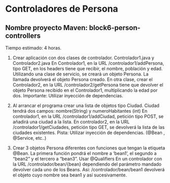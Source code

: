 # Controladores de Persona
## Nombre proyecto Maven: block6-person-controllers
Tiempo estimado: 4 horas.
1) Crear aplicación con dos clases de controlador. Controlador1.java y Controlador2.java
   En Controlador1, en la URL /controlador1/addPersona, tipo GET, en los headers tiene que recibir, el nombre, población y edad.
   Utilizando una clase de servicio, se creará un objeto Persona. La llamada devolverá el objeto Persona creado.
   En otra clase, crear el Controlador2, en la URL /controlador2/getPersona tiene que devolver el objeto Persona recibido en el Controlador1, multiplicando la edad por dos.
   Importante: Utilizar inyección de dependencias.

2)  Al arrancar el programa crear una lista de objetos tipo Ciudad. Ciudad tendrá dos campos: nombre(String) y numeroHabitantes (int)
    En controlador1, en la URL /controlador1/addCiudad, petición tipo POST, se añadirá una ciudad a la lista.
    En controlador2, en la URL /controlador1/getCiudades, petición tipo GET, se devolverá la lista de las ciudades existentes.
    Pista: Utilizar inyección de dependencias. (@Bean , @Service, etc..)
3) Crear 3 objetos Persona diferentes con funciones que tengan la etiqueta @Bean.  La primera función pondrá el nombre a ‘bean1’, el segundo a “bean2” y el tercero a “bean3”. Usar @Qualifiers
   En un controlador con la URL /controlador/bean/{bean} dependiendo del parámetro mandado devolver cada uno de los Beans. Asi: /controlador/bean/bean1 devolverá el objeto cuyo nombre sea bean1 y así sucesivamente.  

